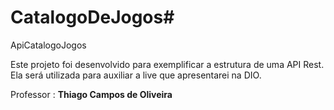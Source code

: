 # CatalogoDeJogos# 

ApiCatalogoJogos

Este projeto foi desenvolvido para exemplificar a estrutura de uma API Rest. Ela será utilizada para auxiliar a live que apresentarei na DIO.

Professor : **Thiago Campos de Oliveira**

